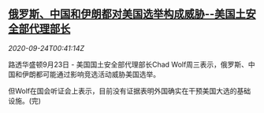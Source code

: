 <!--1600910594000-->
[俄罗斯、中国和伊朗都对美国选举构成威胁--美国土安全部代理部长](https://cn.reuters.com/article/usa-homeland-security-china-iran-russia-idCNKCS26F026)
------

<div><i>2020-09-24T00:41:14Z</i></div><p>路透华盛顿9月23日 - 美国国土安全部代理部长Chad Wolf周三表示，俄罗斯、中国和伊朗都可能通过影响竞选活动威胁美国选举。</p><p>但Wolf在国会听证会上表示，目前没有证据表明外国确实在干预美国大选的基础设施。(完)</p>
